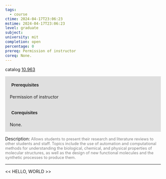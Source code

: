 ```yaml
---
tags:
  - course
ctime: 2024-04-17T23:06:23
mstime: 2024-04-17T23:06:23
level: graduate
subject: 
university: mit
completion: open
percentage: 0
prereq: Permission of instructor
coreq: None.
---
```


catalog [10.963](http://student.mit.edu/catalog/m10b.html#10.963)

<span style="display: block; padding: 15px; background-color: rgb(100, 100, 100, 0.2);"><font id="m_prereq445_0" style="display: block; font-family: Arial, sans-serif; font-weight: bold; padding: 5px">Prerequisites</font><br><span id="prereq445_0">Permission of instructor</span></span>
<span style="display: block; padding: 15px; background-color: rgb(100, 100, 100, 0.2);"><font id="m_coreq445_0" style="display: block; font-family: Arial, sans-serif; font-weight: bold; padding: 5px">Corequisites</font><br><span id="coreq445_0">None.</span></span>

<font style="">Description:</font>
<font style="color: grey; font-size: 0.8rem;">Allows students to present their research and literature reviews to other students and staff. Topics include the use of automation and computational methods for understanding the biological, chemical, and physical properties of molecular structures, as well as the design of new functional molecules and the synthetic processes to produce them.</font>



---

<< HELLO, WORLD >>
